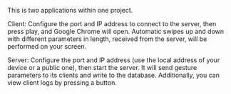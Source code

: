 This is two applications within one project.

Client:
Configure the port and IP address to connect to the server, then press play, and Google Chrome will open. Automatic swipes up and down with different parameters in length, received from the server, will be performed on your screen.

Server:
Configure the port and IP address (use the local address of your device or a public one), then start the server. It will send gesture parameters to its clients and write to the database. Additionally, you can view client logs by pressing a button.


